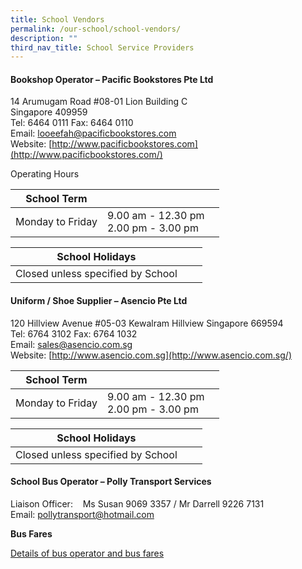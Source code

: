 ```yaml
---
title: School Vendors
permalink: /our-school/school-vendors/
description: ""
third_nav_title: School Service Providers
---
```

#### **Bookshop Operator – Pacific Bookstores Pte Ltd**

14 Arumugam Road #08-01 Lion Building C  
Singapore 409959  
Tel: 6464 0111 Fax: 6464 0110  
Email:&nbsp;[looeefah@pacificbookstores.com](mailto:looeefah@pacificbookstores.com)  
Website:&nbsp;[http://www.pacificbookstores.com](http://www.pacificbookstores.com/)

Operating Hours  

| School Term |  |  |
| -------- | -------- | -------- |
| Monday to Friday | 9.00 am - 12.30 pm<br> 2.00 pm - 3.00 pm |    |

| School Holidays |  |  |
| -------- | -------- | -------- |
| Closed unless specified by School |  |    |


#### **Uniform / Shoe Supplier – Asencio Pte Ltd**

120 Hillview Avenue #05-03 Kewalram Hillview Singapore 669594  
Tel: 6764 3102 Fax: 6764 1032  
Email:&nbsp;[sales@asencio.com.sg](mailto:sales@asencio.com.sg)  
Website:&nbsp;[http://www.asencio.com.sg](http://www.asencio.com.sg/)

| School Term |  |  |
| -------- | -------- | -------- |
| Monday to Friday | 9.00 am - 12.30 pm <br>2.00 pm - 3.00 pm |    |

| School Holidays |  |  |
| -------- | -------- | -------- |
| Closed unless specified by School |  |    |


#### **School Bus Operator – Polly Transport Services**

Liaison Officer:&nbsp; &nbsp; Ms Susan 9069 3357 / Mr Darrell 9226 7131  
Email: [pollytransport@hotmail.com](mailto:pollytransport@hotmail.com)

**Bus Fares** 

[Details of bus operator and bus fares](/files/School%20Bus%20Operator/details%20of%20bus%20operators%20and%20bus%20fares.pdf)